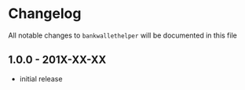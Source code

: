 # Changelog

All notable changes to `bankwallethelper` will be documented in this file

## 1.0.0 - 201X-XX-XX

- initial release
